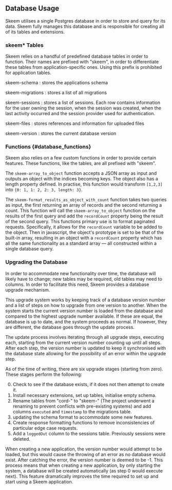 ## Database Usage

Skeem utilises a single Postgres database in order to store and query for its data. Skeem fully manages this database and is responsible for creating all of its tables and extensions.

### skeem\* Tables

Skeem relies on a handful of predefined database tables in order to function. Their names are prefixed with "skeem", in order to differentiate these tables from application-specific ones. Using this prefix is prohibited for application tables.

skeem-schema
: stores the applications schema

skeem-migrations
: stores a list of all migrations

skeem-sessions
: stores a list of sessions. Each row contains information for the user owning the session, when the session was created, when the last activity occurred and the session provider used for authentication.

skeem-files
: stores references and information for uploaded files

skeem-version
: stores the current database version

### Functions {#database_functions}

Skeem also relies on a few custom functions in order to provide certain features. These functions, like the tables, are all prefixed with "skeem".

The `skeem-array_to_object` function accepts a JSON array as input and outputs an object with the indices becoming keys. The object also has a length property defined. In practise, this function would transform `[1,2,3]` into `{0: 1, 1: 2, 2: 3, length: 3}`.

The `skeem-format_results_as_object_with_count` function takes two queries as input, the first returning an array of records and the second returning a count. This function will call the `skeem-array_to_object` function on the results of the first query and add the `recordCount` property being the result of the second query. This functions primary use is to format paginated requests. Specifically, it allows for the `recordCount` variable to be added to the object. Then in javascript, the object's prototype is set to be that of the built-in array, resulting in an object with a `recordCount` property which has all the same functionality as a standard array — all constructed within a single database query.

### Upgrading the Database

In order to accommodate new functionality over time, the database will likely have to change; new tables may be required, old tables may need to columns. In order to facilitate this need, Skeem provides a database upgrade mechanism.

This upgrade system works by keeping track of a database version number and a list of steps on how to upgrade from one version to another. When the system starts the current version number is loaded from the database and compared to the highest upgrade number available. If these are equal, the database is up to date, and the system proceeds as normal. If however, they are different, the database goes through the update process.

The update process involves iterating through all upgrade steps, executing each, starting from the current version number counting up until all steps. After each step, the version number is updated to keep it synchronised with the database state allowing for the possibility of an error within the upgrade step.

As of the time of writing, there are six upgrade stages (starting from zero). These stages perform the following:

0. Check to see if the database exists, if it does not then attempt to create it.
1. Install necessary extensions, set up tables, initialise empty schema.
1. Rename tables from "cord-" to "skeem-" (The project underwent a renaming to prevent conflicts with pre-existing systems) and add columns `executed` and `timestamp` to the migrations table.
1. updating the schema format to accommodate some new features.
1. Create response formatting functions to remove inconsistencies of particular edge case requests.
1. Add a `loggedOut` column to the sessions table. Previously sessions were deleted.

When creating a new application, the version number would attempt to be loaded, but this would cause the throwing of an error as no database would exist. After catching the error, the version number is deemed to be -1. This process means that when creating a new application, by only starting the system, a database will be created automatically (as step 0 would execute next). This feature dramatically improves the time required to set up and start using a Skeem application.
